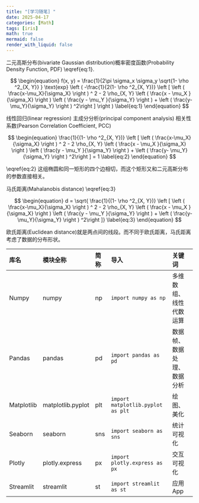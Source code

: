 ```yaml
---
title: "[学习随笔] "
date: 2025-04-17
categories: [Math]
tags: [iris]
math: true
mermaid: false
render_with_liquid: false
---
```

二元高斯分布(bivariate Gaussian distribution)概率密度函数(Probability Density Function, PDF) \eqref{eq:1}.

$$
\begin{equation}
f(x, y) = \frac{1}{2\pi \sigma_x \sigma_y \sqrt{1- \rho ^2_{X, Y}} } \text{exp} \left ( -\frac{1}{2(1- \rho ^2_{X, Y})} \left [ \left ( \frac{x-\mu_X}{\sigma_X}  \right ) ^ 2 - 2 \rho_{X, Y} \left ( \frac{x - \mu_X }{\sigma_X}  \right ) \left ( \frac{y - \mu_Y }{\sigma_Y}  \right ) + \left ( \frac{y- \mu_Y}{\sigma_Y}  \right ) ^2\right ] \right ) 
\label{eq:1} \end{equation}
$$

线性回归(linear regression)
主成分分析(principal component analysis)
相关性系数(Pearson Correlation Coefficient, PCC)

$$
\begin{equation}
 \frac{1}{(1- \rho ^2_{X, Y})} \left [ \left ( \frac{x-\mu_X}{\sigma_X}  \right ) ^ 2 - 2 \rho_{X, Y} \left ( \frac{x - \mu_X }{\sigma_X}  \right ) \left ( \frac{y - \mu_Y }{\sigma_Y}  \right ) + \left ( \frac{y- \mu_Y}{\sigma_Y}  \right ) ^2\right ] = 1
\label{eq:2} \end{equation}
$$

\eqref{eq:2} 这组椭圆和同一矩形的四个边相切，而这个矩形又和二元高斯分布的参数直接相关。

马氏距离(Mahalanobis distance) \eqref{eq:3}

$$
\begin{equation}
d = \sqrt{ \frac{1}{(1- \rho ^2_{X, Y})} \left [ \left ( \frac{x-\mu_X}{\sigma_X}  \right ) ^ 2 - 2 \rho_{X, Y} \left ( \frac{x - \mu_X }{\sigma_X}  \right ) \left ( \frac{y - \mu_Y }{\sigma_Y}  \right ) + \left ( \frac{y- \mu_Y}{\sigma_Y}  \right ) ^2\right ]} 
\label{eq:3} \end{equation}
$$

欧氏距离(Euclidean distance)就是两点间的线段。而不同于欧氏距离，马氏距离考虑了数据的分布形状。


|库名|模块全称|简称|导入|关键词|
|:---|:-------|:---|:---|:-----|
|Numpy|numpy|np|`import numpy as np`|多维数组、线性代数运算|
|Pandas|pandas|pd|`import pandas as pd`|数据帧、数据处理、数据分析|
|Matplotlib|matplotlib.pyplot|plt|`import matplotlib.pyplot as plt`|绘图、美化|
|Seaborn|seaborn|sns|`import seaborn as sns`|统计可视化|
|Plotly|plotly.express|px|`import plotly.express as px`|交互可视化|
|Streamlit|streamlit|st|`import streamlit as st`|应用App|